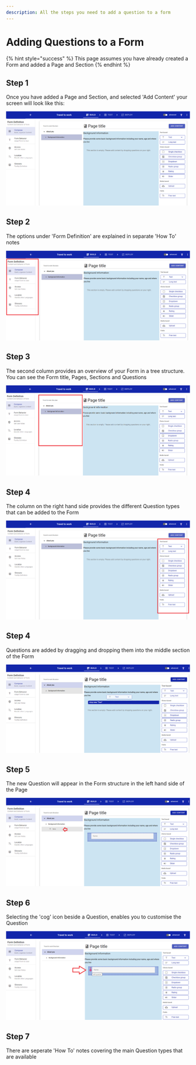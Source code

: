 ```yaml
---
description: All the steps you need to add a question to a form
---
```


# Adding Questions to a Form

{% hint style="success" %}
This page assumes you have already created a Form and added a Page and Section
{% endhint %}

## Step 1

Once you have added a Page and Section, and selected 'Add Content' your screen will look like this:

![](<../../.gitbook/assets/image (319) (1) (1).png>)

## Step 2

The options under 'Form Definition' are explained in separate 'How To' notes

![](<../../.gitbook/assets/image (303) (1) (1).png>)

## Step 3

The second column provides an overview of your Form in a tree structure.  You can see the Form title, Pages, Sections and Questions

![](<../../.gitbook/assets/image (306) (1) (1) (1).png>)

## Step 4

The column on the right hand side provides the different Question types that can be added to the Form

![](<../../.gitbook/assets/image (314) (1).png>)

## Step 4

Questions are added by dragging and dropping them into the middle section of the Form

![](<../../.gitbook/assets/image (315) (1) (1).png>)

## Step 5

The new Question will appear in the Form structure in the left hand side of the Page

![](<../../.gitbook/assets/image (323) (1) (1) (1) (1) (1).png>)

## Step 6

Selecting the 'cog' icon beside a Question, enables you to customise the Question

![](<../../.gitbook/assets/image (304) (1) (1).png>)

## Step 7

There are seperate 'How To' notes covering the main Question types that are available
